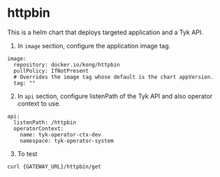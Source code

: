 # httpbin

This is a helm chart that deploys targeted application and a Tyk API.

1. In `image` section, configure the application image tag.
```
image:
  repository: docker.io/kong/httpbin
  pullPolicy: IfNotPresent
  # Overrides the image tag whose default is the chart appVersion.
  tag: ""
```

2. In `api` section, configure listenPath of the Tyk API and also operator context to use.
```
api:
  listenPath: /httpbin
  operatorContext:
    name: tyk-operator-ctx-dev
    namespace: tyk-operator-system

```

3. To test
```
curl {GATEWAY_URL}/httpbin/get
```
